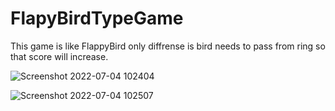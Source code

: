 # FlapyBirdTypeGame

This game is like FlappyBird only diffrense is bird needs to pass from ring so that score will increase.

![Screenshot 2022-07-04 102404](https://user-images.githubusercontent.com/40418192/177084195-bc02707c-273a-465e-bb41-38654b0e9243.jpg)


![Screenshot 2022-07-04 102507](https://user-images.githubusercontent.com/40418192/177084172-cc885ebd-b5a6-481c-ab6d-a6629f6dc5c1.jpg)
